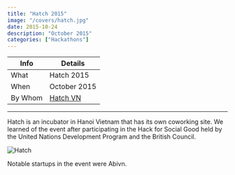 ```yaml
---
title: "Hatch 2015"
image: "/covers/hatch.jpg"
date: 2015-10-24
description: "October 2015"
categories: ["Hackathons"]
---
```



Info | Details 
--- | ---
What | Hatch 2015
When | October 2015
By Whom | [Hatch VN](https://www.hatch.vn)

---


Hatch is an incubator in Hanoi Vietnam that has its own coworking site. We learned of the event after participating in the Hack for Social Good held by the United Nations Development Program  and the British Council. 

![Hatch](/covers/hatch.jpg)


Notable startups in the event were Abivn. 
